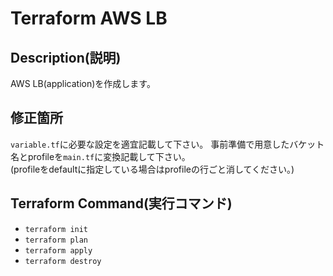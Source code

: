 # Terraform AWS LB

## Description(説明)

AWS LB(application)を作成します。

## 修正箇所

`variable.tf`に必要な設定を適宜記載して下さい。
事前準備で用意したバケット名とprofileを`main.tf`に変換記載して下さい。  
(profileをdefaultに指定している場合はprofileの行ごと消してください。)

## Terraform Command(実行コマンド)

- `terraform init`
- `terraform plan`
- `terraform apply`
- `terraform destroy`
